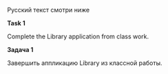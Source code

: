 Русский текст смотри ниже

**Task 1**

Complete the Library application from class work.

**Задача 1**

Завершить аппликацию Library из классной работы.